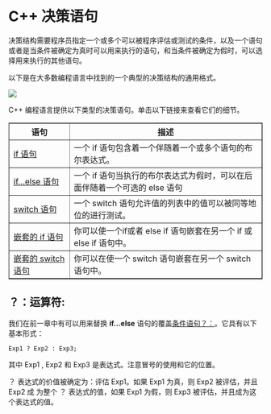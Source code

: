 # C++ 决策语句
决策结构需要程序员指定一个或多个可以被程序评估或测试的条件，以及一个语句或者是当条件被确定为真时可以用来执行的语句，和当条件被确定为假时，可以选择用来执行的其他语句。  

以下是在大多数编程语言中找到的一个典型的决策结构的通用格式。
  
![](http://www.tutorialspoint.com/cplusplus/images/cpp_decision_making.jpg)
 
C++ 编程语言提供以下类型的决策语句。单击以下链接来查看它们的细节。  

<table border="1">
<tr>
<th>语句</th>
<th>描述</th>
</tr>
<tr>
<td><a href="http://www.tutorialspoint.com/cplusplus/cpp_if_statement.htm">if 语句</a></td>
<td>一个 if 语句包含着一个伴随着一个或多个语句的布尔表达式。</td>
</tr>
<tr>
<td><a href="http://www.tutorialspoint.com/cplusplus/cpp_if_else_statement.htm">if…else 语句</a></td>
<td>一个 if 语句当执行的布尔表达式为假时，可以在后面伴随着一个可选的 else 语句</td>
</tr>
<tr>
<td><a href="http://www.tutorialspoint.com/cplusplus/cpp_if_else_statement.htm">switch 语句</a></td>
<td>一个 switch 语句允许值的列表中的值可以被同等地位的进行测试。</td>
</tr>
<tr>
<td><a href="http://www.tutorialspoint.com/cplusplus/cpp_nested_if.htm">嵌套的 if 语句</a></td>
<td>你可以使一个if或者 else if 语句嵌套在另一个 if 或 else if 语句中。</td>
</tr>
<tr>
<td><a href="http://www.tutorialspoint.com/cplusplus/cpp_nested_switch.htm">嵌套的 switch 语句</a></td>
<td>你可以在使一个 switch 语句嵌套在另一个 switch 语句中。</td>
</tr>
</table>

## ？：运算符:
我们在前一章中有可以用来替换 **if...else** 语句的覆盖<a href="http://www.tutorialspoint.com/cplusplus/cpp_conditional_operator.htm">条件语句？：</a>。它具有以下基本形式： 

    Exp1 ? Exp2 : Exp3;
 
其中 Exp1 , Exp2 和 Exp3 是表达式。注意冒号的使用和它的位置。
  
？ 表达式的价值被确定为：评估 Exp1。如果 Exp1 为真，则 Exp2 被评估，并且 Exp2 成
为整个 ？ 表达式的值，如果 Exp1 为假，则 Exp3 被评估，并且成为这个表达式的值。




